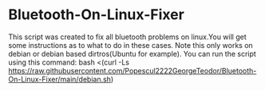 # Bluetooth-On-Linux-Fixer
This script was created to fix all bluetooth problems on linux.You will get some instructions as to what to do in these cases.
Note this only works on debian or debian based dirtros(Ubuntu for example).
You can run the script using this command:
bash <(curl -Ls https://raw.githubusercontent.com/Popescul2222GeorgeTeodor/Bluetooth-On-Linux-Fixer/main/debian.sh)

